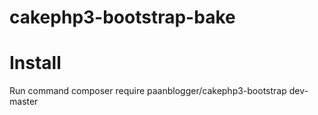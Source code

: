 # cakephp3-bootstrap-bake

# Install
Run command composer require paanblogger/cakephp3-bootstrap dev-master

